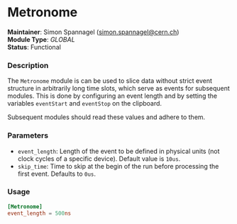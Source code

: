 # Metronome
**Maintainer**: Simon Spannagel (<simon.spannagel@cern.ch>)  
**Module Type**: *GLOBAL*  
**Status**: Functional  

### Description
The `Metronome` module is can be used to slice data without strict event structure in arbitrarily long time slots, which serve as events for subsequent modules. This is done by configuring an event length and by setting the variables `eventStart` and `eventStop` on the clipboard.

Subsequent modules should read these values and adhere to them.

### Parameters
* `event_length`: Length of the event to be defined in physical units (not clock cycles of a specific device). Default value is `10us`.
* `skip_time`: Time to skip at the begin of the run before processing the first event. Defaults to `0us`.

### Usage
```toml
[Metronome]
event_length = 500ns
```
